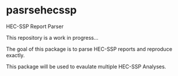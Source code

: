 # pasrsehecssp
HEC-SSP Report Parser

This repository is a work in progress...

The goal of this package is to parse HEC-SSP reports and reproduce exactly.

This package will be used to evaulate multiple HEC-SSP Analyses.
